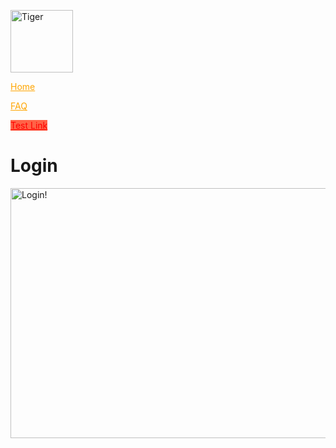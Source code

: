 
<a href = 'https://theabso.github.io/no-deadzones'><img src = "https://user-images.githubusercontent.com/69938027/99356802-cae31b80-2878-11eb-8877-af476a9b3638.png" alt = 'Tiger' height = "100" width = "100"></a>


<a href = 'https://theabso.github.io/no-deadzones/' style = 'color:orange'>Home</a>

<a href = 'https://theabso.github.io/no-deadzones/FAQ' style ='color:orange;'>FAQ</a>

<a href="http://example.com/" style="color:red; background-color:tomato;">Test Link</a>


# Login
<a href = https://github.com/TheAbso/no-deadzones/blob/gh-pages/login_complete.md>
    <img alt = 'Login!' src = "https://user-images.githubusercontent.com/69938027/99370157-51a0f400-288b-11eb-87b9-0096913777c0.PNG" height = "400" width = "10000"> </a>
